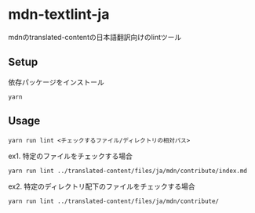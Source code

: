 # mdn-textlint-ja

mdnのtranslated-contentの日本語翻訳向けのlintツール

## Setup

依存パッケージをインストール

```
yarn
```

## Usage

```
yarn run lint <チェックするファイル/ディレクトリの相対パス>
```

ex1. 特定のファイルをチェックする場合

```
yarn run lint ../translated-content/files/ja/mdn/contribute/index.md
```

ex2. 特定のディレクトリ配下のファイルをチェックする場合

```
yarn run lint ../translated-content/files/ja/mdn/contribute/
```

